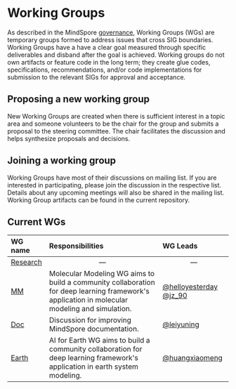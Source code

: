 # Working Groups

As described in the MindSpore [governance](../governance.md), Working
Groups (WGs) are temporary groups formed to address issues that cross SIG
boundaries. Working Groups have a have a clear goal measured through specific
deliverables and disband after the goal is achieved. Working groups do not own
artifacts or feature code in the long term; they create glue codes,
specifications, recommendations, and/or code implementations for submission to
the relevant SIGs for approval and acceptance.

## Proposing a new working group

New Working Groups are created when there is sufficient interest in a topic area
and someone volunteers to be the chair for the group and submits a proposal to
the steering committee. The chair facilitates the discussion and helps
synthesize proposals and decisions.

## Joining a working group

Working Groups have most of their discussions on mailing list. If you are
interested in participating, please join the discussion in the respective list.
Details about any upcoming meetings will also be shared in the mailing list.
Working Group artifacts can be found in the current repository.

## Current WGs

| WG name | Responsibilities | WG Leads |
| :------ | :--------------- | :------- |
| [Research](research/README.md) | <center>&mdash;</center> | <center>&mdash;</center> |
| [MM](mm/README.md) | Molecular Modeling WG aims to build a community collaboration for deep learning framework's application in molecular modeling and simulation. | [@helloyesterday](https://gitee.com/helloyesterday) [@jz_90](https://gitee.com/jz_90) |
| [Doc](doc/README.md) | Discussion for improving MindSpore documentation. |[@leiyuning](https://gitee.com/jonahlei)|
| [Earth](earth/README.md) | AI for Earth WG aims to build a community collaboration for deep learning framework's application in earth system modeling. | [@huangxiaomeng](https://gitee.com/huangxiaomeng) |